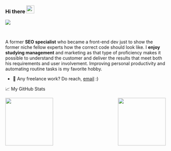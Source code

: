 ### Hi there <img src="https://media.giphy.com/media/hvRJCLFzcasrR4ia7z/giphy.gif" width="25px">
![](https://visitor-badge.glitch.me/badge?page_id=mr.neonin.mr.neonin)

<br />

A former <b>SEO specialist</b> who became a front-end dev just to show the former niche fellow experts how the correct code should look like. I <b>enjoy studying management</b> and marketing as that type of proficiency makes it possible to understand the customer and deliver the results that meet both his requirements and user involvement. Improving personal productivity and automating routine tasks is my favorite hobby.

- 💼 Any freelance work? Do reach, [email](mailto:mr.neonin@gmail.com) :)

<!-- - 🔭 I’m currently working on an automation platform for a carrier
- 🌱 I’m currently learning Advanced TS/JS, Node.js, Firebase
- 💬 Ask me about React, Firebase 
- 📫 How to reach me: mr.neonin@gmail.com
- 😄 Pronouns: Him
- ⚡ Fun fact: I enjoy music and automating routine -->

📈 My GitHub Stats
<p>
<img align="" height="150px" src="https://github-readme-stats.vercel.app/api?username=Alex1994131&sshow_icons=true&theme=gotham&count_private=true">
<img align="right" height="150px" src="https://github-readme-stats.vercel.app/api/top-langs?username=Alex1994131&layout=compact&theme=monokai&count_private=true">
</p>
